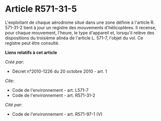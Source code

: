 # Article R571-31-5

L'exploitant de chaque aérodrome situé dans une zone définie à l'article R. 571-31-2 tient à jour un registre des mouvements
d'hélicoptères. Il recense, pour chaque mouvement, l'heure, le type d'appareil et, lorsqu'il relève des dispositions du
troisième alinéa de l'article L. 571-7, l'objet du vol. Ce registre peut être consulté.

**Liens relatifs à cet article**

_Créé par_:

  - Décret n°2010-1226 du 20 octobre 2010 - art. 1

_Cite_:

  - Code de l'environnement - art. L571-7
  - Code de l'environnement - art. R571-31-2

_Cité par_:

  - Code de l'environnement - art. R571-97-1 (V)
